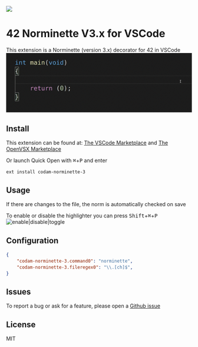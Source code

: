 <img
  src="https://raw.githubusercontent.com/Mariusmivw/vscode-42-norminette-3-highlighter/master/img/42.png"
  width=128>

# 42 Norminette V3.x for VSCode

This extension is a Norminette (version 3.x) decorator for 42 in VSCode
![example](img/example.gif)
## Install

This extension can be found at:
[The VSCode Marketplace](https://marketplace.visualstudio.com/items?itemName=MariusvanWijk-JoppeKoers.codam-norminette-3) and [The OpenVSX Marketplace](https://open-vsx.org/extension/MariusvanWijk-JoppeKoers/codam-norminette-3)

Or launch Quick Open with <kbd>⌘</kbd>+<kbd>P</kbd> and enter
```
ext install codam-norminette-3
```

## Usage

If there are changes to the file, the norm is automatically checked on save

To enable or disable the highlighter you can press <kbd>Shift</kbd>+<kbd>⌘</kbd>+<kbd>P</kbd>
![enable|disable|toggle](img/enable.gif)

## Configuration

```json
{
	"codam-norminette-3.command0": "norminette",
	"codam-norminette-3.fileregex0": "\\.[ch]$",
}
```

## Issues

To report a bug or ask for a feature, please open a [Github issue](https://github.com/Mariusmivw/vscode-42-norminette-3-highlighter/issues)


## License

MIT
